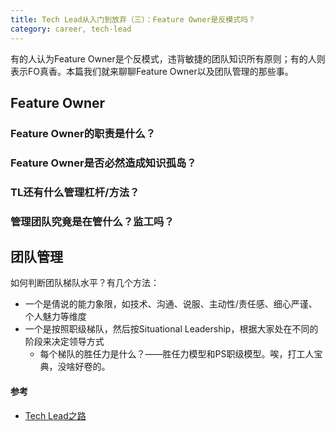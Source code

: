 ```yaml
---
title: Tech Lead从入门到放弃（三）：Feature Owner是反模式吗？
category: career, tech-lead
---
```


有的人认为Feature Owner是个反模式，违背敏捷的团队知识所有原则；有的人则表示FO真香。本篇我们就来聊聊Feature Owner以及团队管理的那些事。

## Feature Owner

### Feature Owner的职责是什么？

### Feature Owner是否必然造成知识孤岛？

### TL还有什么管理杠杆/方法？

### 管理团队究竟是在管什么？监工吗？

## 团队管理

如何判断团队梯队水平？有几个方法：
* 一个是倩说的能力象限，如技术、沟通、说服、主动性/责任感、细心严谨、个人魅力等维度
* 一个是按照职级梯队，然后按Situational Leadership，根据大家处在不同的阶段来决定领导方式
  * 每个梯队的胜任力是什么？——胜任力模型和PS职级模型。唉，打工人宝典，没啥好卷的。

#### 参考

* [Tech Lead之路](https://insights.thoughtworks.cn/tech-lead/)
